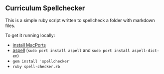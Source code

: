 ## Curriculum Spellchecker

This is a simple ruby script written to spellcheck a folder with markdown files.  

To get it running locally:

- [install MacPorts](https://guide.macports.org/chunked/installing.macports.html)
- [aspell](https://docs.moodle.org/19/en/Configuring_aspell_on_Mac_OS_X) (`sudo port install aspell` and `sudo port install aspell-dict-en`)
- `gem install 'spellchecker'`
- `ruby spell-checker.rb`
